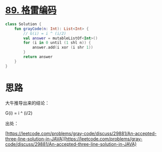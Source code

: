 # [89. 格雷编码](https://leetcode-cn.com/problems/gray-code/)

```kotlin
class Solution {
    fun grayCode(n: Int): List<Int> {
        // G(i) = i ^ (i/2)
        val answer = mutableListOf<Int>()
        for (i in 0 until (1 shl n)) {
            answer.add(i xor (i shr 1))
        }
        return answer
    }
}
```

# 思路

大牛推导出来的结论：

G(i) = i ^ (i/2)

出处：

[https://leetcode.com/problems/gray-code/discuss/29881/An-accepted-three-line-solution-in-JAVA](https://leetcode.com/problems/gray-code/discuss/29881/An-accepted-three-line-solution-in-JAVA)

